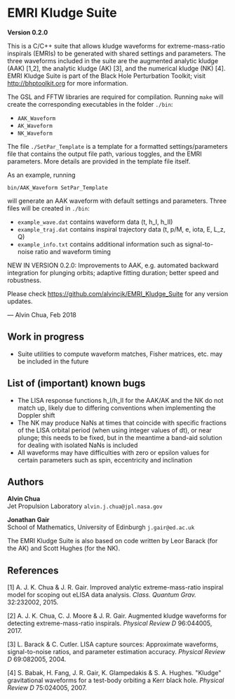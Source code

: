 # EMRI Kludge Suite

**Version 0.2.0**

This is a C/C++ suite that allows kludge waveforms for extreme-mass-ratio inspirals (EMRIs) to be generated with shared settings and parameters. The three waveforms included in the suite are the augmented analytic kludge (AAK) [1,2], the analytic kludge (AK) [3], and the numerical kludge (NK) [4]. EMRI Kludge Suite is part of the Black Hole Perturbation Toolkit; visit http://bhptoolkit.org for more information.

The GSL and FFTW libraries are required for compilation. Running `make` will create the corresponding executables in the folder `./bin`:

- `AAK_Waveform`
- `AK_Waveform`
- `NK_Waveform`

The file `./SetPar_Template` is a template for a formatted settings/parameters file that contains the output file path, various toggles, and the EMRI parameters. More details are provided in the template file itself.

As an example, running

`bin/AAK_Waveform SetPar_Template`

will generate an AAK waveform with default settings and parameters. Three files will be created in `./bin`:

- `example_wave.dat` contains waveform data (t, h_I, h_II)
- `example_traj.dat` contains inspiral trajectory data (t, p/M, e, iota, E, L_z, Q)
- `example_info.txt` contains additional information such as signal-to-noise ratio and waveform timing

NEW IN VERSION 0.2.0: Improvements to AAK, e.g. automated backward integration for plunging orbits; adaptive fitting duration; better speed and robustness.

Please check https://github.com/alvincjk/EMRI_Kludge_Suite for any version updates.

&mdash; Alvin Chua, Feb 2018

## Work in progress

- Suite utilities to compute waveform matches, Fisher matrices, etc. may be included in the future

## List of (important) known bugs

- The LISA response functions h_I/h_II for the AAK/AK and the NK do not match up, likely due to differing conventions when implementing the Doppler shift
- The NK may produce NaNs at times that coincide with specific fractions of the LISA orbital period (when using integer values of dt), or near plunge; this needs to be fixed, but in the meantime a band-aid solution for dealing with isolated NaNs is included
- All waveforms may have difficulties with zero or epsilon values for certain parameters such as spin, eccentricity and inclination

## Authors

**Alvin Chua**  
Jet Propulsion Laboratory
`alvin.j.chua@jpl.nasa.gov`

**Jonathan Gair**  
School of Mathematics, University of Edinburgh
`j.gair@ed.ac.uk`

The EMRI Kludge Suite is also based on code written by Leor Barack (for the AK) and Scott Hughes (for the NK).

## References

[1] A. J. K. Chua & J. R. Gair. Improved analytic extreme-mass-ratio inspiral model for scoping out eLISA data analysis. *Class. Quantum Grav.* 32:232002, 2015.

[2] A. J. K. Chua, C. J. Moore & J. R. Gair. Augmented kludge waveforms for detecting extreme-mass-ratio inspirals. *Physical Review D* 96:044005, 2017.

[3] L. Barack & C. Cutler. LISA capture sources: Approximate waveforms, signal-to-noise ratios, and parameter estimation accuracy. *Physical Review D* 69:082005, 2004.

[4] S. Babak, H. Fang, J. R. Gair, K. Glampedakis & S. A. Hughes. "Kludge" gravitational waveforms for a test-body orbiting a Kerr black hole. *Physical Review D* 75:024005, 2007.
